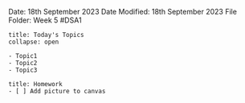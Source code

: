 Date: 18th September 2023
Date Modified: 18th September 2023
File Folder: Week 5
#DSA1

```ad-abstract
title: Today's Topics
collapse: open

- Topic1
- Topic2
- Topic3

```

```ad-note
title: Homework
- [ ] Add picture to canvas
```

